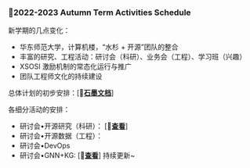 ### 🍁2022-2023 Autumn Term Activities Schedule

新学期的几点变化：
- 华东师范大学，计算机楼，“水杉 + 开源”团队的整合
- 丰富的研究、工程活动：研讨会（科研）、业务会（工程）、学习班（兴趣）
- XSOSI 激励机制的常态化运行与推广
- 团队工程师文化的持续建设

总体计划的初步安排：[🍁[**石墨文档**](https://shimo.im/docs/aBAYV1y9rohXNY3j)]

各细分活动的安排：
- 研讨会•开源研究（科研）： [🍁[**查看**](https://github.com/X-lab2017/open-research/blob/main/agenda/%F0%9F%8D%812022-2023-Autumn-Term-OS-Seminar.md)]
- 研讨会•开源数据（工程）：
- 研讨会•DevOps
- 研讨会•GNN+KG: [🍁[**查看**](https://github.com/OpenEduTech/OpenEduKG/blob/main/%F0%9F%8D%812022-2023-Autumn-Term-OS-Seminar.md)]
持续更新~
